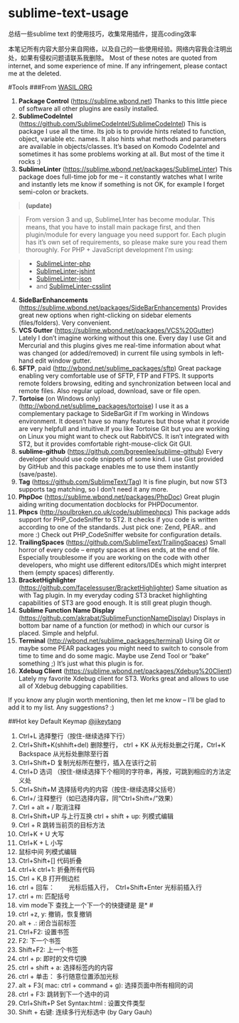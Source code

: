 # sublime-text-usage
总结一些sublime text 的使用技巧，收集常用插件，提高coding效率

本笔记所有内容大部分来自网络，以及自己的一些使用经验。网络内容我会注明出处，如果有侵权问题请联系我删除。
Most of these notes are quoted from internet, and some experience of mine. If any infringement, please contact me at the deleted.

#Tools
###From [WASIL.ORG](http://wasil.org/sublime-text-3-perfect-php-development-set-up)
1. **Package Control** (https://sublime.wbond.net)
Thanks to this little piece of software all other plugins are easily installed.
2. **SublimeCodeIntel** (https://github.com/SublimeCodeIntel/SublimeCodeIntel)
This is package I use all the time. Its job is to provide hints related to function, object, variable etc. names. It also hints what methods and parameters are available in objects/classes. It’s based on Komodo CodeIntel and sometimes it has some problems working at all. But most of the time it rocks :)
3. **SublimeLinter** (https://sublime.wbond.net/packages/SublimeLinter)
This package does full-time job for me – it constantly watches what I write and instantly lets me know if something is not OK, for example I forget semi-colon or brackets.

  > **(update)**

  > From version 3 and up, SublimeLInter has become modular. This means, that you have to install main package first, and then plugin/module for every language you need support for. Each plugin has it’s own set of requirements, so please make sure you read them thoroughly.
  For PHP + JavaScript development I’m using:

  > - [SublimeLinter-php](https://sublime.wbond.net/packages/SublimeLinter-php)
  > - [SublimeLinter-jshint](https://packagecontrol.io/packages/SublimeLinter-jshint)
  > - [SublimeLinter-json](https://sublime.wbond.net/packages/SublimeLinter-json)
  > - and [SublimeLinter-csslint](https://sublime.wbond.net/packages/SublimeLinter-csslint)

4. **SideBarEnhancements** (https://sublime.wbond.net/packages/SideBarEnhancements)
Provides great new options when right-clicking on sidebar elements (files/folders). Very convenient.
5. **VCS Gutter** (https://sublime.wbond.net/packages/VCS%20Gutter)
Lately I don’t imagine working without this one. Every day I use Git and Mercurial and this plugins gives me real-time information about what was changed (or added/removed) in current file using symbols in left-hand edit window gutter.
6. **SFTP**, paid (http://wbond.net/sublime_packages/sftp)
Great package enabling very comfortable use of SFTP, FTP and FTPS. It supports remote folders browsing, editing and synchronization between local and remote files. Also regular upload, download, save or file open.
7. **Tortoise** (on Windows only) (http://wbond.net/sublime_packages/tortoise)
I use it as a complementary package to SideBarGit if I’m working in Windows environment. It doesn’t have so many features but those what it provide are very helpfull and intuitive.If you like Tortoise Git but you are working on Linux you might want to check out RabbitVCS. It isn’t integrated with ST2, but it provides comfortable right-mouse-click Git GUI.
8. **sublime-github** (https://github.com/bgreenlee/sublime-github)
Every developer should use code snippets of some kind. I use Gist provided by GitHub and this package enables me to use them instantly (save/paste).
9. **Tag** (https://github.com/SublimeText/Tag)
It is fine plugin, but now ST3 supports tag matching, so I don’t need it any more.
10. **PhpDoc** (https://sublime.wbond.net/packages/PhpDoc)
Great plugin aiding writing documentation docblocks for PHPDocumentor.
11. **Phpcs** (http://soulbroken.co.uk/code/sublimephpcs)
This package adds support for PHP_CodeSniffer to ST2. It checks if you code is written according to one of the standards. Just pick one: Zend, PEAR.. and more :) Check out PHP_CodeSniffer website for configuration details.
12. **TrailingSpaces** (https://github.com/SublimeText/TrailingSpaces)
Small horror of every code – empty spaces at lines ends, at the end of file. Especially troublesome if you are working on the code with other developers, who might use different editors/IDEs which might interpret them (empty spaces) differently.
13. **BracketHighlighter** (https://github.com/facelessuser/BracketHighlighter)
Same situation as with Tag plugin. In my everyday coding ST3 bracket highlighting capabilities of ST3 are good enough. It is still great plugin though.
14. **Sublime Function Name Display** (https://github.com/akrabat/SublimeFunctionNameDisplay)
Displays in bottom bar name of a function (or method) in which our cursor is placed. Simple and helpful.
15. **Terminal** (http://wbond.net/sublime_packages/terminal)
Using Git or maybe some PEAR packages you might need to switch to console from time to time and do some magic. Maybe use Zend Tool or “bake” something ;) It’s just what this plugin is for.
16. **Xdebug Client** (https://sublime.wbond.net/packages/Xdebug%20Client)
Lately my favorite Xdebug client for ST3. Works great and allows to use all of Xdebug debugging capabilities.

If you know any plugin worth mentioning, then let me know – I’ll be glad to add it to my list. Any suggestions? :)

##Hot key
Default Keymap [@jikeytang](https://github.com/jikeytang/sublime-text)

1. Ctrl+L             选择整行（按住-继续选择下行） 
2. Ctrl+Shift+K(shhift+del)     删除整行，  ctrl + KK 从光标处删之行尾，Ctrl+K Backspace 从光标处删除至行首
3. Ctrl+Shift+D       复制光标所在整行，插入在该行之前  
4. Ctrl+D             选词 （按住-继续选择下个相同的字符串，再按，可跳到相应的方法定义处
5. Ctrl+Shift+M       选择括号内的内容（按住-继续选择父括号） 
6. Ctrl+/             注释整行（如已选择内容，同“Ctrl+Shift+/”效果）
7. Ctrl + alt + /     取消注释 
8. Ctrl+Shift+UP      与上行互换  ctrl + shift + up: 列模式编辑  
9. Ctrl + R           跳转当前页的目标方法
10. Ctrl+K + U        大写
11. Ctrl+K + L        小写
12. 鼠标中间           列模式编辑
13. Ctrl+Shift+[]     代码折叠
14. ctrl+k ctrl+1:    折叠所有代码 
15. Ctrl + K,B        打开侧边栏
16. ctrl + 回车：　　   光标后插入行，　Ctrl+Shift+Enter 光标前插入行
17. ctrl + m:         匹配括号
18. vim mode下        查找上一个下一个的快捷键是 是* #
19. ctrl +z, y:       撤销，恢复撤销
20. alt + .:          闭合当前标签
21. Ctrl+F2:          设置书签
22. F2:               下一个书签
23. Shift+F2:         上一个书签
24. ctrl + p:         即时的文件切换
25. ctrl + shift + a: 选择标签内的内容 
26. ctrl + 单击：      多行随意位置添加光标
27. alt + F3( mac: ctrl + command + g): 选择页面中所有相同的词
28. ctrl + F3:        跳转到下一个选中的词    
29. Ctrl+Shift+P Set Syntax:html : 设置文件类型
30. Shift + 右键:     连续多行光标选中 (by Gary Gauh)
